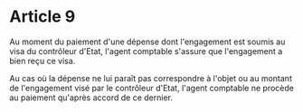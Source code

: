 # Article 9

Au moment du paiement d'une dépense dont l'engagement est soumis au visa du contrôleur d'Etat, l'agent comptable s'assure que l'engagement a bien reçu ce visa.

Au cas où la dépense ne lui paraît pas correspondre à l'objet ou au montant de l'engagement visé par le contrôleur d'Etat, l'agent comptable ne procède au paiement qu'après accord de ce dernier.
